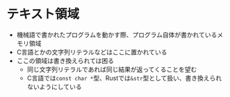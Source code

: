 # テキスト領域

- 機械語で書かれたプログラムを動かす際、プログラム自体が書かれているメモリ領域
- C言語とかの文字列リテラルなどはここに置かれている
- ここの領域は書き換えられては困る
  - 同じ文字列リテラルであれば同じ結果が返ってくることを望む
  - C言語では`const char *`型、Rustでは`&str`型として扱い、書き換えられないようにしている
